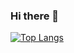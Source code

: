 ### Hi there 👋

[![Top Langs](https://github-readme-stats.vercel.app/api/top-langs/?username=nao-nkgw&theme=default&layout=default)](https://github.com/anuraghazra/github-readme-stats)


<!--
**nao-nkgw/nao-nkgw** is a ✨ _special_ ✨ repository because its `README.md` (this file) appears on your GitHub profile.

Here are some ideas to get you started:

- 🔭 I’m currently working on ...
- 🌱 I’m currently learning ...
- 👯 I’m looking to collaborate on ...
- 🤔 I’m looking for help with ...
- 💬 Ask me about ...
- 📫 How to reach me: ...
- 😄 Pronouns: ...
- ⚡ Fun fact: ...
-->
